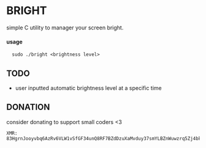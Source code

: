 
# BRIGHT

simple C utility to manager your screen bright.




#### usage

```
  sudo ./bright <brightness level>
```

## TODO
* user inputted automatic brightness level at a specific time 

## DONATION
consider donating to support small coders <3


```
XMR: 83HgrnJooyvbq6AzRv6VLW1vSfGF34unQ8RF7BZdDzuXaMvduy37smYLBZnWuwzrq5Zj4bkYopM6B3uNV2nUkBMNCiaiU48
```